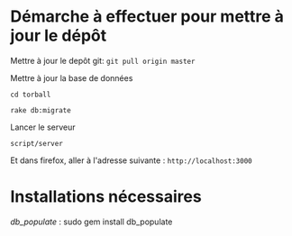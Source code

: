 
Démarche à effectuer pour mettre à jour le dépôt
================================================================================

Mettre à jour le depôt git:
``git pull origin master``

Mettre à jour la base de données


``cd torball``

``rake db:migrate``

Lancer le serveur

``script/server``

Et dans firefox, aller à l'adresse suivante : 
``http://localhost:3000``

Installations nécessaires
================================================================================

*db_populate* : sudo gem install db_populate
